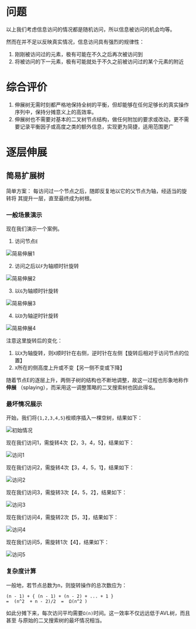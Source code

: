 # 问题
以上我们考虑信息访问的情况都是随机访问，所以信息被访问的机会均等。

然而在并不足以反映真实情况，信息访问具有强烈的规律性：
1. 刚刚被访问过的元素，极有可能在不久之后再次被访问到
2. 将被访问的下一元素，极有可能就处于不久之前被访问过的某个元素的附近

# 综合评价
1. 伸展树无需时刻都严格地保持全树的平衡，但却能够在任何足够长的真实操作序列中，保持分摊意义上的高效率。
2. 伸展树也不需要对基本的二叉树节点结构，做任何附加的要求或改动，更不需要记录平衡因子或高度之类的额外信息，实现更为简捷，适用范围更广

# 逐层伸展
## 简易扩展树
简单方案： 每访问过一个节点之后，随即反复地以它的父节点为轴，经适当的旋转将
其提升一层，直至最终成为树根。

### 一般场景演示
现在我们演示一个案例。

1. 访问节点`E`

![简易伸展1](https://pic.imgdb.cn/item/6237c4525baa1a80abafdef8.jpg)

2. 访问之后以`F`为轴顺时针旋转

![简易伸展2](https://pic.imgdb.cn/item/6237c48a5baa1a80abb014e7.jpg)

3. 以`G`为轴顺时针旋转

![简易伸展3](https://pic.imgdb.cn/item/6237c4bc5baa1a80abb04e78.jpg)

4. 以`D`为轴逆时针旋转

![简易伸展4](https://pic.imgdb.cn/item/6237c4e15baa1a80abb076cb.jpg)

注意这里旋转后的变化：
1. 以`X`为轴旋转，则`X`顺时针在右侧，逆时针在左侧【旋转后相对于访问节点的位置】
2. `X`所在的侧高度上升或不变【另一侧不变或下降】

随着节点E的逐层上升，两侧子树的结构也不断地调整，故这一过程也形象地称作**伸展**
（splaying），而采用这一调整策略的二叉搜索树也因此得名。

### 最坏情况展示
开始，我们将`{1,2,3,4,5}`桉顺序插入一棵空树，结果如下：

![初始情况](https://pic.imgdb.cn/item/6237cbd327f86abb2a35bd42.jpg)

现在我们访问1，需旋转4次【2，3，4，5】，结果如下：

![访问1](https://pic.imgdb.cn/item/6237cc0627f86abb2a36e036.jpg)

现在我们访问2，需旋转4次【3，4，5，1】，结果如下：

![访问2](https://pic.imgdb.cn/item/6237cc1b27f86abb2a37579c.jpg)

现在我们访问3，需旋转3次【4，5，2】，结果如下：

![访问3](https://pic.imgdb.cn/item/6237cc3727f86abb2a380107.jpg)

现在我们访问4，需旋转2次【5，3】，结果如下：

![访问4](https://pic.imgdb.cn/item/6237cc6727f86abb2a3918b5.jpg)

现在我们访问5，需旋转1次【4】，结果如下：

![访问5](https://pic.imgdb.cn/item/6237cc8627f86abb2a39d25c.jpg)

### 复杂度计算
一般地，若节点总数为n，则旋转操作的总次数应为：
```
(n - 1) + { (n - 1) + (n - 2) + ... + 1 }
=  (n^2  + n - 2)/2  =  Ω(n^2 )
```
如此分摊下来，每次访问平均需要`Ω(n)`时间。这一效率不仅远远低于AVL树，而且甚至
与原始的二叉搜索树的最坏情况相当。